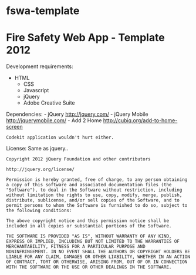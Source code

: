 fswa-template
=============

Fire Safety Web App - Template 2012
===================================

Development requirements:
  - HTML
	- CSS
	- Javascript
	- jQuery
	- Adobe Creative Suite

Dependencies:
	- jQuery 			<http://jquery.com/>
	- jQuery Mobile		<http://jquerymobile.com/>
	- Add 2 Home 		<http://cubiq.org/add-to-home-screen>

	Codekit application wouldn't hurt either.

License: Same as jquery..

	Copyright 2012 jQuery Foundation and other contributors
	
	http://jquery.org/license/
	
	Permission is hereby granted, free of charge, to any person obtaining
	a copy of this software and associated documentation files (the
	"Software"), to deal in the Software without restriction, including
	without limitation the rights to use, copy, modify, merge, publish,
	distribute, sublicense, and/or sell copies of the Software, and to
	permit persons to whom the Software is furnished to do so, subject to
	the following conditions:
	
	The above copyright notice and this permission notice shall be
	included in all copies or substantial portions of the Software.
	
	THE SOFTWARE IS PROVIDED "AS IS", WITHOUT WARRANTY OF ANY KIND,
	EXPRESS OR IMPLIED, INCLUDING BUT NOT LIMITED TO THE WARRANTIES OF
	MERCHANTABILITY, FITNESS FOR A PARTICULAR PURPOSE AND
	NONINFRINGEMENT. IN NO EVENT SHALL THE AUTHORS OR COPYRIGHT HOLDERS BE
	LIABLE FOR ANY CLAIM, DAMAGES OR OTHER LIABILITY, WHETHER IN AN ACTION
	OF CONTRACT, TORT OR OTHERWISE, ARISING FROM, OUT OF OR IN CONNECTION
	WITH THE SOFTWARE OR THE USE OR OTHER DEALINGS IN THE SOFTWARE.	
